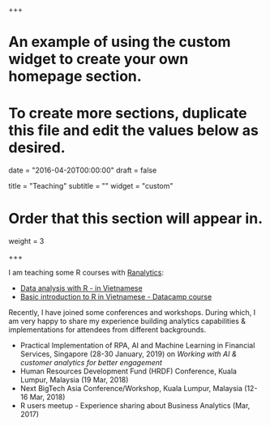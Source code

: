 +++
# An example of using the custom widget to create your own homepage section.
# To create more sections, duplicate this file and edit the values below as desired.

date = "2016-04-20T00:00:00"
draft = false

title = "Teaching"
subtitle = ""
widget = "custom"

# Order that this section will appear in.
weight = 3

+++

I am teaching some R courses with [Ranalytics](http://www.ranalytics.vn):

- [Data analysis with R - in Vietnamese](https://www.slideshare.net/thekingin2039/gii-thiu-v-kha-hc-vi-r-ranalyticsvn)
- [Basic introduction to R in Vietnamese - Datacamp course](https://www.goo.gl/RzGcmq)

Recently, I have joined some conferences and workshops. During which, I am very happy to share my experience building analytics capabilities & implementations for attendees from different backgrounds.

- Practical Implementation of RPA, AI and Machine Learning in Financial Services, Singapore (28-30 January, 2019) on *Working with AI & customer analytics for better engagement*
- Human Resources Development Fund (HRDF) Conference, Kuala Lumpur, Malaysia (19 Mar, 2018)
- Next BigTech Asia Conference/Workshop, Kuala Lumpur, Malaysia (12-16 Mar, 2018)
- R users meetup - Experience sharing about Business Analytics (Mar, 2017)